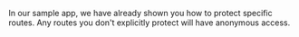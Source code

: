 In our sample app, we have already shown you how to protect specific routes. Any routes you don't explicitly protect will have anonymous access.